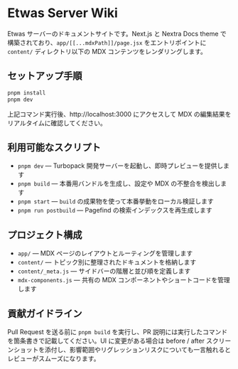 # Etwas Server Wiki

Etwas サーバーのドキュメントサイトです。Next.js と Nextra Docs theme で構築されており、`app/[[...mdxPath]]/page.jsx` をエントリポイントに `content/` ディレクトリ以下の MDX コンテンツをレンダリングします。

## セットアップ手順

```bash
pnpm install
pnpm dev
```

上記コマンド実行後、http://localhost:3000 にアクセスして MDX の編集結果をリアルタイムに確認してください。

## 利用可能なスクリプト

- `pnpm dev` — Turbopack 開発サーバーを起動し、即時プレビューを提供します
- `pnpm build` — 本番用バンドルを生成し、設定や MDX の不整合を検出します
- `pnpm start` — `build` の成果物を使って本番挙動をローカル検証します
- `pnpm run postbuild` — Pagefind の検索インデックスを再生成します

## プロジェクト構成

- `app/` — MDX ページのレイアウトとルーティングを管理します
- `content/` — トピック別に整理されたドキュメントを格納します
- `content/_meta.js` — サイドバーの階層と並び順を定義します
- `mdx-components.js` — 共有の MDX コンポーネントやショートコードを管理します

## 貢献ガイドライン

Pull Request を送る前に `pnpm build` を実行し、PR 説明には実行したコマンドを箇条書きで記載してください。UI に変更がある場合は before / after スクリーンショットを添付し、影響範囲やリグレッションリスクについても一言触れるとレビューがスムーズになります。
